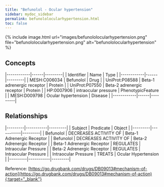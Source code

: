 ```yaml
---
title: "Befunolol - Ocular hypertension"
sidebar: mydoc_sidebar
permalink: befunololocularhypertension.html
toc: false 
---
```


{% include image.html url="images/befunololocularhypertension.png" file="befunololocularhypertension.png" alt="befunololocularhypertension" %}

## Concepts

|------------|------|---------|
| Identifier | Name | Type    |
|------------|------|---------|
| MESH:C006034 | Befunolol | Drug |
| UniProt:P08588 | Beta-1 adrenergic receptor | Protein |
| UniProt:P07550 | Beta-2 adrenergic receptor | Protein |
| HP:0007906 | intraocular pressure | PhenotypicFeature |
| MESH:D009798 | Ocular hypertension | Disease |
|------------|------|---------|

## Relationships

|---------|-----------|---------|
| Subject | Predicate | Object  |
|---------|-----------|---------|
| Befunolol | DECREASES ACTIVITY OF | Beta-1 Adrenergic Receptor |
| Befunolol | DECREASES ACTIVITY OF | Beta-2 Adrenergic Receptor |
| Beta-1 Adrenergic Receptor | REGULATES | Intraocular Pressure |
| Beta-2 Adrenergic Receptor | REGULATES | Intraocular Pressure |
| Intraocular Pressure | TREATS | Ocular Hypertension |
|---------|-----------|---------|

Reference: [https://go.drugbank.com/drugs/DB09013#mechanism-of-action](https://go.drugbank.com/drugs/DB09013#mechanism-of-action){:target="_blank"}